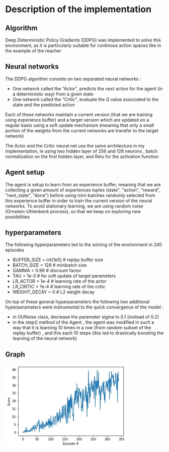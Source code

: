 # Description of the implementation

## Algorithm
Deep Deterministic Policy Gradients (DDPG) was implemented to solve this environment, as it is particularly suitable for continous action spaces like in the example of the reacher

## Neural networks
The DDPG algorithm consists on two separated neural networks :

- One network called the "Actor", predicts the next action for the agent (in a deterministic way) from a given state
- One network called the "Critic", evaluate the Q value associated to the state and the predicted action

Each of these networks maintain a current version (that we are training using experience buffer) and a target version which are updated on a regular basis using a soft update mechanism (meaning that only a small portion of the weights from the current networks are transfer to the target network)

The Actor and the Critic neural net use the same architecture in my implementation, ie using two hidden layer of 256 and 128 neurons , batch normalization on the first hidden layer, and Relu for the activation function

## Agent setup
The agent is setup to learn from an experience buffer, meaning that we are collecting a given amount of experiences tuples (state", "action", "reward", "next_state", "done") before using mini-batches randomly selected from this experience buffer in order to train the current version of the neural networks.
To avoid stationary learning, we are using random noise (Ornstein-Uhlenbeck process), so that we keep on exploring new possibilities

## hyperparameters

The following hyperparameters led to the solving of the environment in 240 episodes

- BUFFER_SIZE = int(1e5)  # replay buffer size
- BATCH_SIZE = 128        # minibatch size
- GAMMA = 0.99             # discount factor
- TAU = 1e-3              # for soft update of target parameters
- LR_ACTOR = 1e-4        # learning rate of the actor 
- LR_CRITIC = 1e-4        # learning rate of the critic
- WEIGHT_DECAY = 0       # L2 weight decay


On top of these general hyperparameters the following two additional hyperparameters were instrumental to the quick convergence of the model :

- in OUNoise class, decrease the parameter sigma to 0.1 (instead of 0.2)
- in the step() method of the Agent , the agent was modified in such a way that it is learning 10 times in a row (from random subset of the replay buffer) , and this each 10 steps (this led to drastically boosting the learning of the neural network)

## Graph
![graph](graph.jpg)

